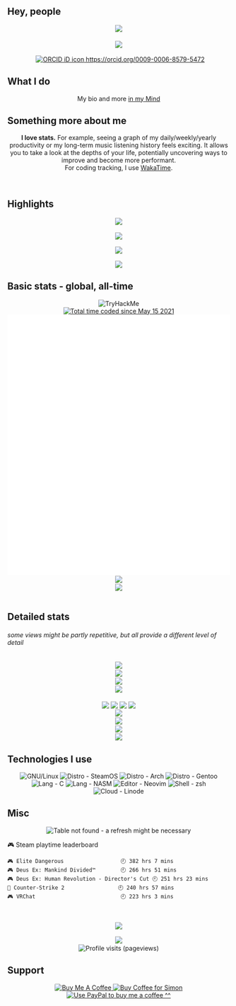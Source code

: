 <!---
# == We're Using GitHub Under Protest ==

This project is currently hosted on GitHub.  This is not ideal; GitHub is a
proprietary, trade-secret system that is not Free and Open Souce Software
(FOSS).  We are deeply concerned about using a proprietary system like GitHub
to develop our FOSS project. We urge you to read about the
[Give up GitHub](https://GiveUpGitHub.org) campaign from
[the Software Freedom Conservancy](https://sfconservancy.org) to understand
some of the reasons why GitHub is not a good place to host FOSS projects.

We are currently attempting to move to Codeberg (based on Gitea).
[Link to my Codeberg profile](https://codeberg.org/simonSlamka)

Any use of this project's code by GitHub Copilot, past or present, is done
without our permission.  We do not consent to GitHub's use of this project's
code in Copilot.


![Logo of the GiveUpGitHub campaign](https://sfconservancy.org/img/GiveUpGitHub.png)
--->


<p align="left">
	<a>
		<h2>Hey, people</h2>
		<!--<img src="https://github.com/simonSlamka/simonSlamka/blob/834880a865bb9b629ecbd092282f6ec3f9afb45d/v.gif" width="40px">-->
	</a>


</p>

<!---
<p align="center">
	<a>
		<img
			src="https://github.com/ongakken/ongakken-web/blob/0656d0f33798f7f60ad0c3d1397828c982e333f5/public/OngakkenAILab-logo-O_TM_transparent.png?raw=true" height="400px" width="300px"/>
	</a>
</p>
--->

<p align="center">
	<a>
		<img src="https://raw.githubusercontent.com/simonSlamka/simonSlamka/main/metrics.classic.svg" />
	</a>
	<br />
	<!-- <a>
       <img align="center" src="https://raw.githubusercontent.com/simonSlamka/simonSlamka/main/metrics.plugin.languages.details.svg"/>
    </a>
    <br/> -->
	<!--  <a>
        <img src="https://raw.githubusercontent.com/simonSlamka/simonSlamka/main/metrics.plugin.support.svg"/>
    </a> -->
	<br />
	<a>
		<img src="https://raw.githubusercontent.com/simonSlamka/simonSlamka/main/metrics.plugin.people.svg" />
	</a>
</p>

<p align="center">
    <a
    id="cy-effective-orcid-url"
    class="underline"
     href="https://orcid.org/0009-0006-8579-5472"
     target="orcid.widget"
     rel="me noopener noreferrer"
     style="vertical-align: top">
     <img
        src="https://orcid.org/sites/default/files/images/orcid_16x16.png"
        style="width: 1em; margin-inline-start: 0.5em"
        alt="ORCID iD icon"/>
      https://orcid.org/0009-0006-8579-5472
    </a>
</p>

## What I do

<p align="center">
My bio and more <a href=https://simtoon.eu/>in my Mind</a>
</p>

## Something more about me

<p align="center">
	<b>I love stats.</b> For example, seeing a graph of my daily/weekly/yearly productivity or my long-term music
	listening history feels exciting. It allows you to take a look at the depths of your life, potentially uncovering
	ways
	to improve and become more performant.
	<br />For coding tracking, I use <a href="https://wakatime.com/simonSlamka">WakaTime</a>.
</p>
</br>
<!------
### Big Five

<p align="center">
	<a>
		<img src="https://github.com/simonSlamka/simonSlamka/blob/3ffce6a9ea6071fb6ef3aadbcaca3f5aa45ab85d/BIG5-graphic.png"/>

### MBTI

</p>

<p align="center">
	<a>
		<img src="https://github.com/simonSlamka/simonSlamka/blob/b31de57a13bff648f71a660dd5aab965dc23674c/mbti.png"/>

</p>

### "Dark Triad"

</p>

<p align="center">
	<a>
		<img src="https://github.com/simonSlamka/simonSlamka/blob/93a40834fa5eb719062c5b93e7ed7cfcce00324b/Screenshot%20from%202023-12-19%2008-15-13.png"/>

</p>

### MACH-IV

<p align="center">
	<a>
		<img src="https://github.com/simonSlamka/simonSlamka/blob/788de59eb3843460f01ef59d3c5f8465f6cfdf8a/Screenshot%20from%202023-12-25%2013-10-35.png"/>

</p>

### Narcissism

<p align="center">
	<a>
		<img src="https://github.com/simonSlamka/simonSlamka/blob/788de59eb3843460f01ef59d3c5f8465f6cfdf8a/Screenshot%20from%202023-12-25%2013-15-02.png"/>
  		<img src="https://github.com/simonSlamka/simonSlamka/blob/788de59eb3843460f01ef59d3c5f8465f6cfdf8a/Screenshot%20from%202023-12-25%2013-15-38.png"/>

</p>
----->

<!--
<p align="center">My last watched show/movie
<br />
<a target="_blank" href="https://trakt.tv/users/smtn1011"><img width="500" height="133" alt="smtn1011" src="https://widgets.trakt.tv/users/5136b7a62b4c0b9555b29b40f3b56582/watched/banner@2x.jpg" /></a></p>
-->

## Highlights
<p align="center">
	<a>
		<img align="center"
			src="https://raw.githubusercontent.com/simonSlamka/simonSlamka/main/metrics.plugin.achievements.svg" />
	</a>
</p>

<p align="center">
	<a>
		<img align="center"
			src="https://stats.quine.sh/simonSlamka/github?theme=dark"/>
	</a>
</p>

<p align="center">
	<a>
		<img align="center"
			src="https://stats.quine.sh/simonSlamka/languages-over-time?theme=dark"/>
	</a>
</p>

<p align="center">
	<a>
		<img align="center"
			src="https://stats.quine.sh/simonSlamka/topics-over-time?theme=dark"/>
	</a>
</p>

## Basic stats - global, all-time

<p align="center">
	<img src="https://tryhackme-badges.s3.amazonaws.com/TheKentuckian.png" alt="TryHackMe">
	</br>
	<a href="https://wakatime.com/@70f280d9-2d73-42e5-894d-a0d0f2acbd75"><img
			src="https://wakatime.com/badge/user/70f280d9-2d73-42e5-894d-a0d0f2acbd75.svg"
			alt="Total time coded since May 15 2021" /></a></br>
	<a>
		<img align="center" src="https://github.com/simonSlamka/simonSlamka/blob/output/generated/overview.svg" />
	</a>
	</br>
	<a href="https://wakatime.com/@simonSlamka">
		<img align="center" src="https://github.com/simonSlamka/simonSlamka/blob/output/generated/languages.svg" />
	</a>
	<br />
	<a>
		<img align="center"
			src="http://github-readme-streak-stats.herokuapp.com?user=simonSlamka&theme=tokyonight_duo&hide_border=true" />
	</a>
	<br />
	<a>
		<img align="center"
		     src="https://raw.githubusercontent.com/simonSlamka/simonSlamka/main/metrics.plugin.code.svg"/>
	</a>
	<br />
	<br />

## Detailed stats
###### some views might be partly repetitive, but all provide a different level of detail

<p align="center">
	<a>
		<img align="center"
			src="https://raw.githubusercontent.com/simonSlamka/simonSlamka/main/metrics.plugin.wakatime.svg" />
	</a>
	<br />
	<a>
		<img align="center"
			src="https://raw.githubusercontent.com/simonSlamka/simonSlamka/main/metrics.plugin.projects.svg" />
	</a>
	<br />
	<a>
		<img align="center"
			src="https://raw.githubusercontent.com/simonSlamka/simonSlamka/main/metrics.plugin.habits.svg" />
	</a>
	<br />
	<a>
		<img align="center"
			src="https://raw.githubusercontent.com/simonSlamka/simonSlamka/main/metrics.plugin.languages.details.svg" />
	</a>
	<br />
	<br />
	<a>
		<img align="center"
			src="https://raw.githubusercontent.com/simonSlamka/simonSlamka/main/metrics.plugin.followup.svg" />
	</a>
	<a>
		<img align="center"
			src="https://raw.githubusercontent.com/simonSlamka/simonSlamka/main/metrics.plugin.followup.user.svg" />
	</a>
	<a>
		<img align="center"
			src="https://raw.githubusercontent.com/simonSlamka/simonSlamka/main/metrics.plugin.isocalendar.fullyear.svg" />
	</a>
	<a>
		<img align="center"
			src="https://raw.githubusercontent.com/simonSlamka/simonSlamka/main/metrics.plugin.activity.svg" />
	</a>
	<br />
	<a>
		<img align="center"
			src="https://raw.githubusercontent.com/simonSlamka/simonSlamka/main/metrics.plugin.reactions.svg" />
	</a>
	<br />
	<a>
		<img align="center"
			src="https://raw.githubusercontent.com/simonSlamka/simonSlamka/main/metrics.plugin.stars.svg" />
	</a>
	<br />
	<a>
		<img align="center"
			src="https://raw.githubusercontent.com/simonSlamka/simonSlamka/main/metrics.plugin.gists.svg" />
	</a>
	<br />
	<a>
		<img align="center"
			src="https://raw.githubusercontent.com/simonSlamka/simonSlamka/main/metrics.plugin.music.recent.svg" />
	</a>
</p>

</p>

## Technologies I use

<p align="center">
	<a>
		<img src="https://img.shields.io/badge/OS-GNU%2FLinux-informational?style=flat&color=0000ff" alt="GNU/Linux" />
	</a>
	<a>
		<img src="https://img.shields.io/badge/Distro-SteamOS-informational?style=flat&color=0000ff" alt="Distro - SteamOS" />
	</a>
	<a>
		<img src="https://img.shields.io/badge/Distro-Arch-informational?style=flat&color=0000ff" alt="Distro - Arch" />
	</a>
	<a>
		<img src="https://img.shields.io/badge/Distro-Gentoo-informational?style=flat&color=0000ff"
			alt="Distro - Gentoo" />
	</a>
	<a>
		<img src="https://img.shields.io/badge/Lang-C-informational?style=flat&color=0000ff" alt="Lang - C" />
	</a>
	<a>
		<img src="https://img.shields.io/badge/Lang-NASM-informational?style=flat&color=0000ff" alt="Lang - NASM" />
	</a>
	<a>
		<img src="https://img.shields.io/badge/Editor-Neovim-informational?style=flat&color=0000ff"
			alt="Editor - Neovim" />
	</a>
	<a>
		<img src="https://img.shields.io/badge/Shell-zsh-informational?style=flat&color=0000ff" alt="Shell - zsh" />
	</a>
	<a>
		<img src="https://img.shields.io/badge/Cloud-Linode-informational?style=flat&color=0000ff"
			alt="Cloud - Linode" />
	</a>
</p>

## Misc

<p align="center">
	<a>
		<img align="cetner" src="https://lastfm-recently-played.vercel.app/api?user=simtoon1011&width=500&count=10"
			alt="Table not found - a refresh might be necessary" />
	</a>
</p>

<!-- duolingo -->



<!-- steam-box start -->
🎮 Steam playtime leaderboard
```text
🎮 Elite Dangerous                  🕘 382 hrs 7 mins
🎮 Deus Ex: Mankind Divided™        🕘 266 hrs 51 mins
🎮 Deus Ex: Human Revolution - Director's Cut 🕘 251 hrs 23 mins
🔫 Counter-Strike 2                 🕘 240 hrs 57 mins
🎮 VRChat                           🕘 223 hrs 3 mins
```
<!-- Powered by https://github.com/YouEclipse/steam-box . -->
<!-- steam-box end -->
</br>

<p align="center">
	<a>
		<img align="center"
			src="https://raw.githubusercontent.com/simonSlamka/simonSlamka/main/metrics.plugin.steam.svg" />
	</a>

<p align="center">
	<a>
		<img align="center"
			src="https://raw.githubusercontent.com/simonSlamka/simonSlamka/main/metrics.plugin.anilist.full.svg" />
	</a>
	<br />
	<a>
		<img align="center" src="https://komarev.com/ghpvc/?username=simonSlamka" alt="Profile visits (pageviews)" />
	</a>
</p>

## Support
<p align="center">
	<a href="https://www.buymeacoffee.com/simtoon" target="_blank"><img
			src="https://cdn.buymeacoffee.com/buttons/default-orange.png" alt="Buy Me A Coffee" height="23" width="100"
			style="border-radius:2px" />
		<a href="https://ko-fi.com/simtoon" target="_blank"><img height="23" width="100"
				src="https://cdn.ko-fi.com/cdn/kofi3.png?v=2" alt="Buy Coffee for Simon" />
			<a href="https://www.paypal.com/donate?hosted_button_id=ZQ9NUEPAZK47C" target="_blank"><img height='23' width="100"
					src="https://ionicabizau.github.io/badges/paypal.svg" alt="Use PayPal to buy me a coffee ^^" />
</p>

